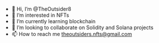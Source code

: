 - 👋 Hi, I’m @TheOutsider8
- 👀 I’m interested in NFTs
- 🌱 I’m currently learning blockchain
- 💞️ I’m looking to collaborate on Solidity and Solana projects
- 📫 How to reach me theoutsiders.nfts@gmail.com

<!---
TheOutsider8/TheOutsider8 is a ✨ special ✨ repository because its `README.md` (this file) appears on your GitHub profile.
You can click the Preview link to take a look at your changes.
--->
